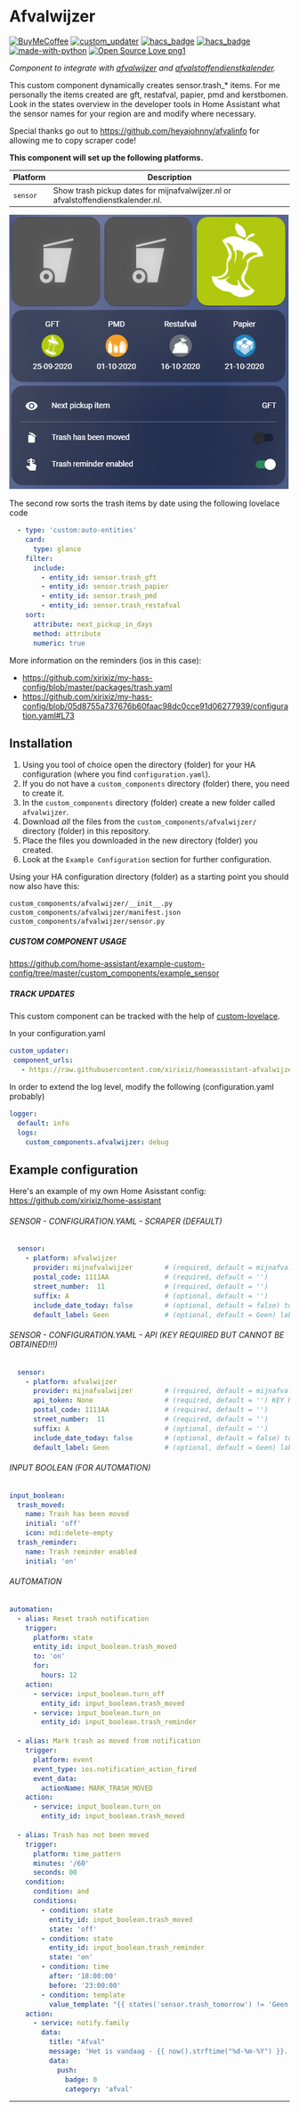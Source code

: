 # Afvalwijzer

[![BuyMeCoffee][buymecoffeebedge]][buymecoffee]
[![custom_updater][customupdaterbadge]][customupdater]
[![hacs_badge](https://img.shields.io/badge/HACS-Default-orange.svg)](https://github.com/custom-components/hacs)
[![hacs_badge](https://img.shields.io/badge/HACS-Custom-orange.svg)](https://github.com/custom-components/hacs)
[![made-with-python](https://img.shields.io/badge/Made%20with-Python-1f425f.svg)](https://www.python.org/)
[![Open Source Love png1](https://badges.frapsoft.com/os/v1/open-source.png?v=103)](https://github.com/ellerbrock/open-source-badges/)

_Component to integrate with [afvalwijzer][afvalwijzer] and [afvalstoffendienstkalender][afvalstoffendienstkalender]._

This custom component dynamically creates sensor.trash_* items. For me personally the items created are gft, restafval, papier, pmd and kerstbomen. Look in the states overview in the developer tools in Home Assistant what the sensor names for your region are and modify where necessary.

Special thanks go out to https://github.com/heyajohnny/afvalinfo for allowing me to copy scraper code!

**This component will set up the following platforms.**

Platform | Description
-- | --
`sensor` | Show trash pickup dates for mijnafvalwijzer.nl or afvalstoffendienstkalender.nl.

![example][exampleimg1]

The second row sorts the trash items by date using the following lovelace code
```yaml
  - type: 'custom:auto-entities'
    card:
      type: glance
    filter:
      include:
        - entity_id: sensor.trash_gft
        - entity_id: sensor.trash_papier
        - entity_id: sensor.trash_pmd
        - entity_id: sensor.trash_restafval
    sort:
      attribute: next_pickup_in_days
      method: attribute
      numeric: true
```

More information on the reminders (ios in this case):
- https://github.com/xirixiz/my-hass-config/blob/master/packages/trash.yaml
- https://github.com/xirixiz/my-hass-config/blob/05d8755a737676b60faac98dc0cce91d06277939/configuration.yaml#L73

## Installation

1. Using you tool of choice open the directory (folder) for your HA configuration (where you find `configuration.yaml`).
2. If you do not have a `custom_components` directory (folder) there, you need to create it.
3. In the `custom_components` directory (folder) create a new folder called `afvalwijzer`.
4. Download _all_ the files from the `custom_components/afvalwijzer/` directory (folder) in this repository.
5. Place the files you downloaded in the new directory (folder) you created.
6. Look at the `Example Configuration` section for further configuration.

Using your HA configuration directory (folder) as a starting point you should now also have this:

```text
custom_components/afvalwijzer/__init__.py
custom_components/afvalwijzer/manifest.json
custom_components/afvalwijzer/sensor.py
```

##### CUSTOM COMPONENT USAGE
https://github.com/home-assistant/example-custom-config/tree/master/custom_components/example_sensor

##### TRACK UPDATES
This custom component can be tracked with the help of [custom-lovelace](https://github.com/ciotlosm/custom-lovelace).

In your configuration.yaml

```yaml
custom_updater:
 component_urls:
   - https://raw.githubusercontent.com/xirixiz/homeassistant-afvalwijzer/master/custom_updater.json
```

In order to extend the log level, modify the following (configuration.yaml probably)

```yaml
logger:
  default: info
  logs:
    custom_components.afvalwijzer: debug
```

## Example configuration

Here's an example of my own Home Asisstant config: https://github.com/xirixiz/home-assistant


###### SENSOR - CONFIGURATION.YAML - SCRAPER (DEFAULT)
```yaml
  sensor:
    - platform: afvalwijzer
      provider: mijnafvalwijzer        # (required, default = mijnafvalwijzer) either choose mijnafvalwijzer or afvalstoffendienstkalender
      postal_code: 1111AA              # (required, default = '')
      street_number:  11               # (required, default = '')
      suffix: A                        # (optional, default = '')
      include_date_today: false        # (optional, default = false) to take or not to take Today into account in the next pickup.
      default_label: Geen              # (optional, default = Geen) label if no date found
```


###### SENSOR - CONFIGURATION.YAML - API (KEY REQUIRED BUT CANNOT BE OBTAINED!!!)
```yaml
  sensor:
    - platform: afvalwijzer
      provider: mijnafvalwijzer        # (required, default = mijnafvalwijzer) either choose mijnafvalwijzer or afvalstoffendienstkalender
      api_token: None                  # (required, default = '') KEY REQUIRED BUT CANNOT BE OBTAINED!!!
      postal_code: 1111AA              # (required, default = '')
      street_number:  11               # (required, default = '')
      suffix: A                        # (optional, default = '')
      include_date_today: false        # (optional, default = false) to take or not to take Today into account in the next pickup.
      default_label: Geen              # (optional, default = Geen) label if no date found
```

###### INPUT BOOLEAN (FOR AUTOMATION)
```yaml
input_boolean:
  trash_moved:
    name: Trash has been moved
    initial: 'off'
    icon: mdi:delete-empty
  trash_reminder:
    name: Trash reminder enabled
    initial: 'on'
```

###### AUTOMATION
```yaml
automation:
  - alias: Reset trash notification
    trigger:
      platform: state
      entity_id: input_boolean.trash_moved
      to: 'on'
      for:
        hours: 12
    action:
      - service: input_boolean.turn_off
        entity_id: input_boolean.trash_moved
      - service: input_boolean.turn_on
        entity_id: input_boolean.trash_reminder

  - alias: Mark trash as moved from notification
    trigger:
      platform: event
      event_type: ios.notification_action_fired
      event_data:
        actionName: MARK_TRASH_MOVED
    action:
      - service: input_boolean.turn_on
        entity_id: input_boolean.trash_moved

  - alias: Trash has not been moved
    trigger:
      platform: time_pattern
      minutes: '/60'
      seconds: 00
    condition:
      condition: and
      conditions:
        - condition: state
          entity_id: input_boolean.trash_moved
          state: 'off'
        - condition: state
          entity_id: input_boolean.trash_reminder
          state: 'on'
        - condition: time
          after: '18:00:00'
          before: '23:00:00'
        - condition: template
          value_template: "{{ states('sensor.trash_tomorrow') != 'Geen' }}"
    action:
      - service: notify.family
        data:
          title: "Afval"
          message: 'Het is vandaag - {{ now().strftime("%d-%m-%Y") }}. Afvaltype(n): {{ states.sensor.trash_tomorrow.state }} wordt opgehaald op: {{ (as_timestamp(now()) + (24*3600)) | timestamp_custom("%d-%m-%Y", True) }}!'
          data:
            push:
              badge: 0
              category: 'afval'
```

***

[exampleimg1]: afvalwijzer-lovelace.png
[exampleimg2]: afvalwijzer_lovelace.png
[buymecoffee]: https://www.buymeacoffee.com/xirixiz
[buymecoffeebedge]: https://camo.githubusercontent.com/cd005dca0ef55d7725912ec03a936d3a7c8de5b5/68747470733a2f2f696d672e736869656c64732e696f2f62616467652f6275792532306d6525323061253230636f666665652d646f6e6174652d79656c6c6f772e737667
[afvalwijzer]: https://mijnafvalwijzer.nl
[afvalstoffendienstkalender]: http://afvalstoffendienstkalender.nl
[customupdater]: https://github.com/custom-components/custom_updater
[customupdaterbadge]: https://img.shields.io/badge/custom__updater-true-success.svg
